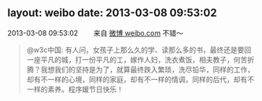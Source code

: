 layout: weibo
date: 2013-03-08 09:53:02
---
2013-03-08 09:53:02  &nbsp;&nbsp;&nbsp;&nbsp;&nbsp;&nbsp; 来自 <a href="http://weibo.com/" rel="nofollow">微博 weibo.com</a>
不错～
>  @w3c中国: 有人问，女孩子上那么久的学、读那么多的书，最终还是要回一座平凡的城，打一份平凡的工，嫁作人妇，洗衣煮饭，相夫教子，何苦折腾？我想我们的坚持是为了，就算最终跌入繁琐，洗尽铅华，同样的工作，却有不一样的心境，同样的家庭，却有不一样的情调，同样的后代，却有不一样的素养。程序媛节日快乐！ ​​​
